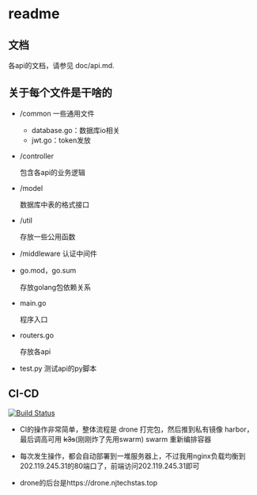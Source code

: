 # readme

## 文档

各api的文档，请参见 doc/api.md.

## 关于每个文件是干啥的

- /common 一些通用文件
    - database.go：数据库io相关
    - jwt.go：token发放

- /controller

  包含各api的业务逻辑

- /model

  数据库中表的格式接口
  
- /util

  存放一些公用函数

- /middleware 认证中间件

- go.mod，go.sum

  存放golang包依赖关系

- main.go

  程序入口

- routers.go

  存放各api
  
- test.py 测试api的py脚本

## CI-CD

[![Build Status](https://drone.njtechstas.top/api/badges/NJTUSTAS/STAS-MS-BackEnd/status.svg)](https://drone.njtechstas.top/NJTUSTAS/STAS-MS-BackEnd)

- CI的操作非常简单，整体流程是 drone 打完包，然后推到私有镜像 harbor，最后调高可用 ~~k3s~~(刚刚炸了先用swarm) swarm 重新编排容器

- 每次发生操作，都会自动部署到一堆服务器上，不过我用nginx负载均衡到202.119.245.31的80端口了，前端访问202.119.245.31即可

- drone的后台是https://drone.njtechstas.top
